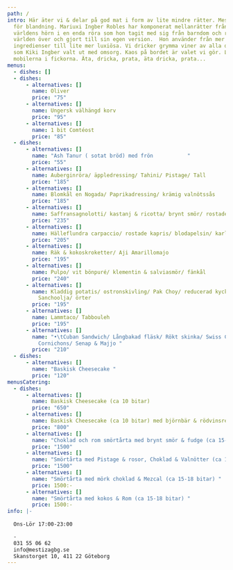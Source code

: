 ```yaml
---
path: /
intro: Här äter vi & delar på god mat i form av lite mindre rätter. Mestiza står
  för blandning. Mariuxi Ingber Robles har komponerat mellanrätter från alla
  världens hörn i en enda röra som hon tagit med sig från barndom och resor
  världen över och gjort till sin egen version.  Hon använder från mer enkla
  ingredienser till lite mer luxiösa. Vi dricker grymma viner av alla dess slag,
  som Kiki Ingber valt ut med omsorg. Kaos på bordet är valet vi gör. Lämna
  mobilerna i fickorna. Äta, dricka, prata, äta dricka, prata...
menus:
  - dishes: []
  - dishes:
      - alternatives: []
        name: Oliver
        price: "75"
      - alternatives: []
        name: Ungersk välhängd korv
        price: "95"
      - alternatives: []
        name: 1 bit Comtéost
        price: "85"
  - dishes:
      - alternatives: []
        name: "Ash Tanur ( sotat bröd) med frön           "
        price: "55"
      - alternatives: []
        name: Auberginröra/ äppledressing/ Tahini/ Pistage/ Tall
        price: "185"
      - alternatives: []
        name: Blomkål en Nogada/ Paprikadressing/ krämig valnötssås
        price: "185"
      - alternatives: []
        name: Saffransagnolotti/ kastanj & ricotta/ brynt smör/ rostade pinjenötter
        price: "235"
      - alternatives: []
        name: Hälleflundra carpaccio/ rostade kapris/ blodapelsin/ karljohansolja
        price: "205"
      - alternatives: []
        name: Räk & kokoskroketter/ Aji Amarillomajo
        price: "195"
      - alternatives: []
        name: Pulpo/ vit bönpuré/ klementin & salviasmör/ fänkål
        price: "240"
      - alternatives: []
        name: Kladdig potatis/ ostronskivling/ Pak Choy/ reducerad kycklingsfond/ Chili/
          Sanchoolja/ örter
        price: "195"
      - alternatives: []
        name: Lammtaco/ Tabbouleh
        price: "195"
      - alternatives: []
        name: "•\tCuban Sandwich/ Långbakad fläsk/ Rökt skinka/ Swiss Cheese/
          Cornichons/ Senap & Majjo "
        price: "210"
  - dishes:
      - alternatives: []
        name: "Baskisk Cheesecake "
        price: "120"
menusCatering:
  - dishes:
      - alternatives: []
        name: Baskisk Cheesecake (ca 10 bitar)
        price: "650"
      - alternatives: []
        name: Baskisk Cheesecake (ca 10 bitar) med björnbär & rödvinsreduktion
        price: "800"
      - alternatives: []
        name: "Choklad och rom smörtårta med brynt smör & fudge (ca 15-18 bitar) "
        price: "1500"
      - alternatives: []
        name: "Smörtårta med Pistage & rosor, Choklad & Valnötter (ca 15-18 bitar) "
        price: "1500"
      - alternatives: []
        name: "Smörtårta med mörk choklad & Mezcal (ca 15-18 bitar) "
        price: 1500:-
      - alternatives: []
        name: "Smörtårta med kokos & Rom (ca 15-18 bitar) "
        price: 1500:-
info: |-
  
  Ons-Lör 17:00-23:00

  -
  031 55 06 62
  info@mestizagbg.se
  Skanstorget 10, 411 22 Göteborg
---
```

